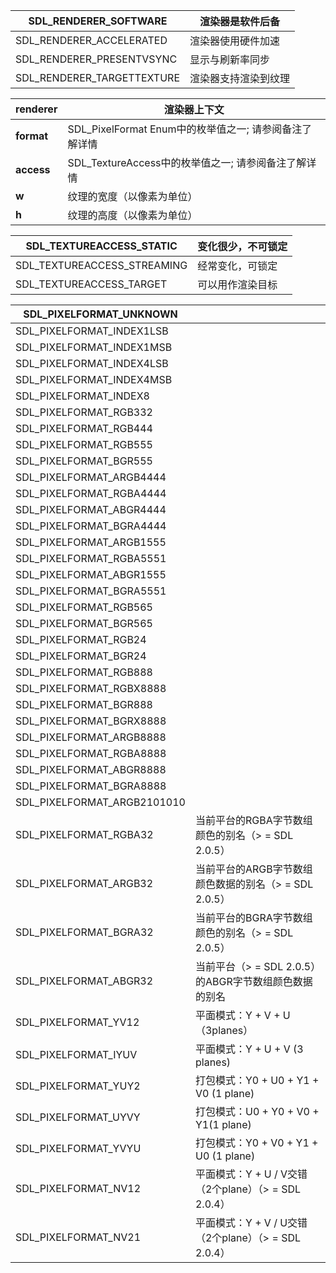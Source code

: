 | SDL_RENDERER_SOFTWARE      | 渲染器是软件后备     |
| -------------------------- | -------------------- |
| SDL_RENDERER_ACCELERATED   | 渲染器使用硬件加速   |
| SDL_RENDERER_PRESENTVSYNC  | 显示与刷新率同步     |
| SDL_RENDERER_TARGETTEXTURE | 渲染器支持渲染到纹理 |



| **renderer** | 渲染器上下文                                           |
| ------------ | ------------------------------------------------------ |
| **format**   | SDL_PixelFormat Enum中的枚举值之一; 请参阅备注了解详情 |
| **access**   | SDL_TextureAccess中的枚举值之一; 请参阅备注了解详情    |
| **w**        | 纹理的宽度（以像素为单位）                             |
| **h**        | 纹理的高度（以像素为单位）                             |

| SDL_TEXTUREACCESS_STATIC    | 变化很少，不可锁定 |
| --------------------------- | ------------------ |
| SDL_TEXTUREACCESS_STREAMING | 经常变化，可锁定   |
| SDL_TEXTUREACCESS_TARGET    | 可以用作渲染目标   |



| SDL_PIXELFORMAT_UNKNOWN     |                                                       |
| --------------------------- | ----------------------------------------------------- |
| SDL_PIXELFORMAT_INDEX1LSB   |                                                       |
| SDL_PIXELFORMAT_INDEX1MSB   |                                                       |
| SDL_PIXELFORMAT_INDEX4LSB   |                                                       |
| SDL_PIXELFORMAT_INDEX4MSB   |                                                       |
| SDL_PIXELFORMAT_INDEX8      |                                                       |
| SDL_PIXELFORMAT_RGB332      |                                                       |
| SDL_PIXELFORMAT_RGB444      |                                                       |
| SDL_PIXELFORMAT_RGB555      |                                                       |
| SDL_PIXELFORMAT_BGR555      |                                                       |
| SDL_PIXELFORMAT_ARGB4444    |                                                       |
| SDL_PIXELFORMAT_RGBA4444    |                                                       |
| SDL_PIXELFORMAT_ABGR4444    |                                                       |
| SDL_PIXELFORMAT_BGRA4444    |                                                       |
| SDL_PIXELFORMAT_ARGB1555    |                                                       |
| SDL_PIXELFORMAT_RGBA5551    |                                                       |
| SDL_PIXELFORMAT_ABGR1555    |                                                       |
| SDL_PIXELFORMAT_BGRA5551    |                                                       |
| SDL_PIXELFORMAT_RGB565      |                                                       |
| SDL_PIXELFORMAT_BGR565      |                                                       |
| SDL_PIXELFORMAT_RGB24       |                                                       |
| SDL_PIXELFORMAT_BGR24       |                                                       |
| SDL_PIXELFORMAT_RGB888      |                                                       |
| SDL_PIXELFORMAT_RGBX8888    |                                                       |
| SDL_PIXELFORMAT_BGR888      |                                                       |
| SDL_PIXELFORMAT_BGRX8888    |                                                       |
| SDL_PIXELFORMAT_ARGB8888    |                                                       |
| SDL_PIXELFORMAT_RGBA8888    |                                                       |
| SDL_PIXELFORMAT_ABGR8888    |                                                       |
| SDL_PIXELFORMAT_BGRA8888    |                                                       |
| SDL_PIXELFORMAT_ARGB2101010 |                                                       |
| SDL_PIXELFORMAT_RGBA32      | 当前平台的RGBA字节数组颜色的别名（> = SDL 2.0.5）     |
| SDL_PIXELFORMAT_ARGB32      | 当前平台的ARGB字节数组颜色数据的别名（> = SDL 2.0.5） |
| SDL_PIXELFORMAT_BGRA32      | 当前平台的BGRA字节数组颜色的别名（> = SDL 2.0.5）     |
| SDL_PIXELFORMAT_ABGR32      | 当前平台（> = SDL 2.0.5）的ABGR字节数组颜色数据的别名 |
| SDL_PIXELFORMAT_YV12        | 平面模式：Y + V + U（3planes）                        |
| SDL_PIXELFORMAT_IYUV        | 平面模式：Y + U + V (3 planes)                        |
| SDL_PIXELFORMAT_YUY2        | 打包模式：Y0 + U0 + Y1 + V0 (1 plane)                 |
| SDL_PIXELFORMAT_UYVY        | 打包模式：U0 + Y0 + V0 + Y1(1 plane)                  |
| SDL_PIXELFORMAT_YVYU        | 打包模式：Y0 + V0 + Y1 + U0 (1 plane)                 |
| SDL_PIXELFORMAT_NV12        | 平面模式：Y + U / V交错（2个plane）（> = SDL 2.0.4）  |
| SDL_PIXELFORMAT_NV21        | 平面模式：Y + V / U交错（2个plane）（> = SDL 2.0.4）  |











